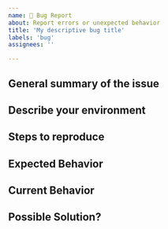 ```yaml
---
name: 🐛 Bug Report
about: Report errors or unexpected behavior
title: 'My descriptive bug title'
labels: 'bug'
assignees: ''

---
```


<!--

Thank you for using Pester and taking the time to report this issue!

Please be aware that Pester version 3.4.0 - which is shipped with Windows 10 and Windows Server 2016 - is not supported anymore.

- Please update Pester and retest your code before submitting a bug report. See [Installation and update guide](https://pester.dev/docs/introduction/installation).
- Search for existing issues.
- Pester 5 introduced breaking changes and some features were removed or are not yet migrated. See [Breaking changes](https://github.com/pester/Pester#breaking-changes)

-->

## General summary of the issue


## Describe your environment

<!-- Please provide the output of a code provided below.

Operating System, Pester version, and PowerShell version:

$bugReport = &{
    $p = Get-Command Invoke-Pester | Select-Object -ExpandProperty Module
    "Pester version     : " + $p.Version + " " + $p.Path
    "PowerShell version : " + $PSVersionTable.PSVersion
    "OS version         : " + [System.Environment]::OSVersion.VersionString
}
$bugReport
$bugReport | clip
-->

## Steps to reproduce

<!-- Provide steps and/or sample code to reproduce the issue.

Try to make it as concise as possible, removing irrelevant steps/code and providing sample data where possible. This will enable us to help you faster.

Tip: Placing Powershell code in a codeblock like below makes it more readable.

```powershell
    #My code
```
-->

## Expected Behavior

<!-- A clear and concise description of what you expected to happen. -->

## Current Behavior

<!-- What happens instead of the expected behavior.. -->

## Possible Solution?

<!-- Have a solution in mind?

Bug fix pull requests are always welcome. See https://pester.dev/docs/contributing/introduction has detailed instructions on how to contribute.

-->
